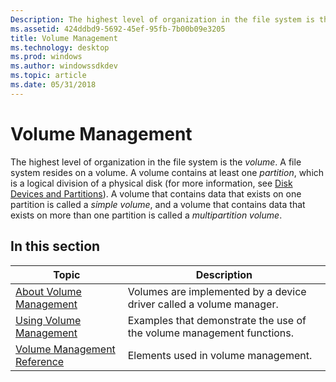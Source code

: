 ```yaml
---
Description: The highest level of organization in the file system is the volume. A file system resides on a volume.
ms.assetid: 424ddbd9-5692-45ef-95fb-7b00b09e3205
title: Volume Management
ms.technology: desktop
ms.prod: windows
ms.author: windowssdkdev
ms.topic: article
ms.date: 05/31/2018
---
```


# Volume Management

The highest level of organization in the file system is the *volume*. A file system resides on a volume. A volume contains at least one *partition*, which is a logical division of a physical disk (for more information, see [Disk Devices and Partitions](disk-devices-and-partitions.md)). A volume that contains data that exists on one partition is called a *simple volume*, and a volume that contains data that exists on more than one partition is called a *multipartition volume*.

## In this section



| Topic                                                                     | Description                                                                      |
|---------------------------------------------------------------------------|----------------------------------------------------------------------------------|
| [About Volume Management](about-volume-management.md)<br/>         | Volumes are implemented by a device driver called a volume manager.<br/>   |
| [Using Volume Management](using-volume-management.md)<br/>         | Examples that demonstrate the use of the volume management functions.<br/> |
| [Volume Management Reference](volume-management-reference.md)<br/> | Elements used in volume management.<br/>                                   |



 

 

 




